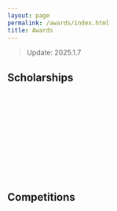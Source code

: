 ```yaml
---
layout: page
permalink: /awards/index.html
title: Awards
---
```


> Update:  2025.1.7

## Scholarships

<br>

<br>

<br>

<br>

<br>

<br>

<br>

<br>

<br>

<br>

## Competitions

<br>

<br>

<br>

<br>

<br>

<br>
























































<br>

